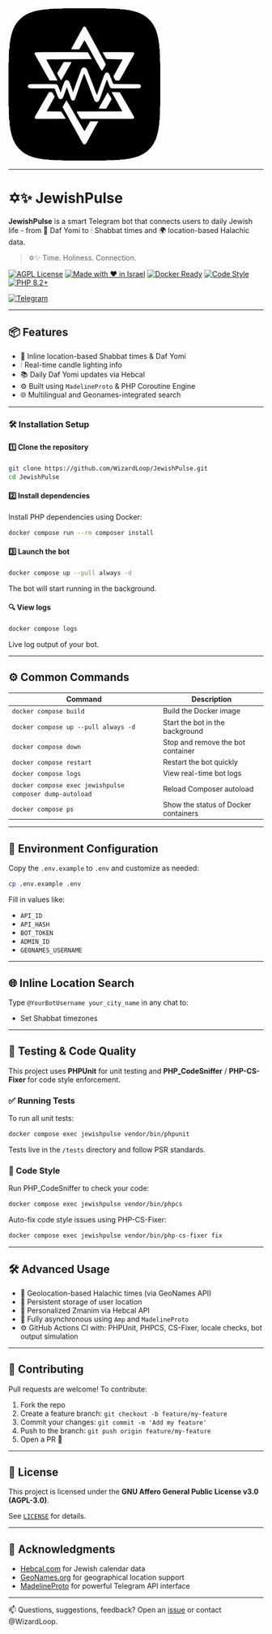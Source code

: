 
<img src="https://github.com/wizardloop/JewishPulse/raw/main/assets/JewishPulse.gif" width="300" height="300" />

---

# ✡️✨ JewishPulse

**JewishPulse** is a smart Telegram bot that connects users to daily Jewish life - from 📜 Daf Yomi to 🕯 Shabbat times and 🌍 location-based Halachic data.

> ✡️✨ Time. Holiness. Connection.

[![AGPL License](https://img.shields.io/badge/license-AGPL--3.0-blue.svg)](LICENSE)
[![Made with ❤️ in Israel](https://img.shields.io/badge/Made%20with-%E2%9D%A4%EF%B8%8F%20in%20Israel-blue)](https://github.com/WizardLoop/JewishPulse)
[![Docker Ready](https://img.shields.io/badge/docker-ready-blue.svg)](https://www.docker.com/)
[![Code Style](https://img.shields.io/badge/Code_Style-PSR--12-blue.svg)](https://www.php-fig.org/psr/psr-12/)
[![PHP 8.2+](https://img.shields.io/badge/PHP-8.2%2B-blue)](https://www.php.net/)

[![Telegram](https://img.shields.io/badge/Official%20Bot-000000?style=for-the-badge&logo=telegram&logoColor=white)](https://t.me/JewishPulseBot)

---

## 📦 Features

- 📍 Inline location-based Shabbat times & Daf Yomi
- 🕯 Real-time candle lighting info
- 📚 Daily Daf Yomi updates via Hebcal
- ⚙️ Built using `MadelineProto` & PHP Coroutine Engine
- 🌐 Multilingual and Geonames-integrated search

---

### 🛠 Installation Setup

#### 1️⃣ Clone the repository

```bash
git clone https://github.com/WizardLoop/JewishPulse.git
cd JewishPulse
```

#### 2️⃣ Install dependencies

Install PHP dependencies using Docker:
```bash
docker compose run --rm composer install
```

#### 3️⃣ Launch the bot

```bash
docker compose up --pull always -d
```

The bot will start running in the background.

#### 🔍 View logs

```bash
docker compose logs
```

Live log output of your bot.

---

## ⚙️ Common Commands

| Command                        | Description                                      |
|--------------------------------|--------------------------------------------------|
| `docker compose build`         | Build the Docker image                          |
| `docker compose up --pull always -d`         | Start the bot in the background                |
| `docker compose down`          | Stop and remove the bot container              |
| `docker compose restart`       | Restart the bot quickly                        |
| `docker compose logs`       | View real-time bot logs                        |
| `docker compose exec jewishpulse composer dump-autoload` | Reload Composer autoload |
| `docker compose ps`            | Show the status of Docker containers           |

---

## 🔐 Environment Configuration

Copy the `.env.example` to `.env` and customize as needed:

```bash
cp .env.example .env
```

Fill in values like:

- `API_ID`
- `API_HASH`
- `BOT_TOKEN`
- `ADMIN_ID`
- `GEONAMES_USERNAME`

---

## 🌐 Inline Location Search

Type `@YourBotUsername your_city_name` in any chat to:

- Set Shabbat timezones

---

## 🧪 Testing & Code Quality

This project uses **PHPUnit** for unit testing and **PHP_CodeSniffer** / **PHP-CS-Fixer** for code style enforcement.

### ✅ Running Tests

To run all unit tests:

```bash
docker compose exec jewishpulse vendor/bin/phpunit
```

Tests live in the `/tests` directory and follow PSR standards.

### 🎨 Code Style

Run PHP_CodeSniffer to check your code:

```bash
docker compose exec jewishpulse vendor/bin/phpcs
```

Auto-fix code style issues using PHP-CS-Fixer:

```bash
docker compose exec jewishpulse vendor/bin/php-cs-fixer fix
```

---

## 🛠 Advanced Usage

- 📡 Geolocation-based Halachic times (via GeoNames API)
- 🔄 Persistent storage of user location
- 🕍 Personalized Zmanim via Hebcal API
- 🧪 Fully asynchronous using `Amp` and `MadelineProto`
- ⚙️ GitHub Actions CI with: PHPUnit, PHPCS, CS-Fixer, locale checks, bot output simulation

---

## 🤝 Contributing

Pull requests are welcome! To contribute:

1. Fork the repo
2. Create a feature branch: `git checkout -b feature/my-feature`
3. Commit your changes: `git commit -m 'Add my feature'`
4. Push to the branch: `git push origin feature/my-feature`
5. Open a PR 🙌

---

## 📄 License

This project is licensed under the **GNU Affero General Public License v3.0 (AGPL-3.0)**.

See [`LICENSE`](LICENSE) for details.

---

## 🙏 Acknowledgments

- [Hebcal.com](https://www.hebcal.com/home/developer-apis) for Jewish calendar data
- [GeoNames.org](https://www.geonames.org/export/web-services.html) for geographical location support
- [MadelineProto](https://docs.madelineproto.xyz/) for powerful Telegram API interface

---

📫 Questions, suggestions, feedback? Open an [issue](https://github.com/WizardLoop/JewishPulse/issues) or contact @WizardLoop.
